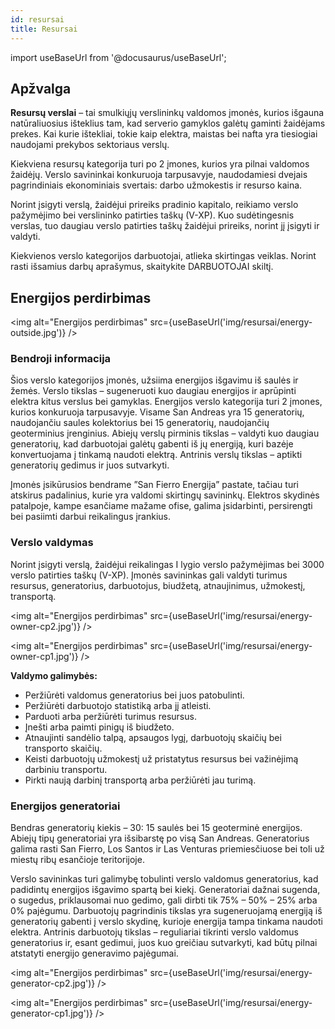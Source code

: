 ```yaml
---
id: resursai
title: Resursai
---
```


import useBaseUrl from '@docusaurus/useBaseUrl';

## Apžvalga

**Resursų verslai** – tai smulkiųjų verslininkų valdomos įmonės, kurios išgauna natūraliuosius išteklius tam, kad serverio gamyklos galėtų gaminti žaidėjams prekes. Kai kurie ištekliai, tokie kaip elektra, maistas bei nafta yra tiesiogiai naudojami prekybos sektoriaus verslų.

Kiekviena resursų kategorija turi po 2 įmones, kurios yra pilnai valdomos žaidėjų. Verslo savininkai konkuruoja tarpusavyje, naudodamiesi dvejais pagrindiniais ekonominiais svertais: darbo užmokestis ir resurso kaina.

Norint įsigyti verslą, žaidėjui prireiks pradinio kapitalo, reikiamo verslo pažymėjimo bei verslininko patirties taškų (V-XP). Kuo sudėtingesnis verslas, tuo daugiau verslo patirties taškų žaidėjui prireiks, norint jį įsigyti ir valdyti.

Kiekvienos verslo kategorijos darbuotojai, atlieka skirtingas veiklas. Norint rasti išsamius darbų aprašymus, skaitykite DARBUOTOJAI skiltį.



## Energijos perdirbimas

<img alt="Energijos perdirbimas" src={useBaseUrl('img/resursai/energy-outside.jpg')} />

### Bendroji informacija

Šios verslo kategorijos įmonės, užsiima energijos išgavimu iš saulės ir žemės. Verslo tikslas – sugeneruoti kuo daugiau energijos ir aprūpinti elektra kitus verslus bei gamyklas. Energijos verslo kategorija turi 2 įmones, kurios konkuruoja tarpusavyje. Visame San Andreas yra 15 generatorių, naudojančiu saules kolektorius bei 15 generatorių, naudojančių geoterminius įrenginius. Abiejų verslų pirminis tikslas – valdyti kuo daugiau generatorių, kad darbuotojai galėtų gabenti iš jų energiją, kuri bazėje konvertuojama į tinkamą naudoti elektrą. Antrinis verslų tikslas – aptikti generatorių gedimus ir juos sutvarkyti.

Įmonės įsikūrusios bendrame ”San Fierro Energija” pastate, tačiau turi atskirus padalinius, kurie yra valdomi skirtingų savininkų. Elektros skydinės patalpoje, kampe esančiame mažame ofise, galima įsidarbinti, persirengti bei pasiimti darbui reikalingus įrankius.

### Verslo valdymas

Norint įsigyti verslą, žaidėjui reikalingas I lygio verslo pažymėjimas bei 3000 verslo patirties taškų (V-XP). Įmonės savininkas gali valdyti turimus resursus, generatorius, darbuotojus, biudžetą, atnaujinimus, užmokestį, transportą.

<img alt="Energijos perdirbimas" src={useBaseUrl('img/resursai/energy-owner-cp2.jpg')} />

<img alt="Energijos perdirbimas" src={useBaseUrl('img/resursai/energy-owner-cp1.jpg')} />

**Valdymo galimybės:**
* Peržiūrėti valdomus generatorius bei juos patobulinti.
* Peržiūrėti darbuotojo statistiką arba jį atleisti.
* Parduoti arba peržiūrėti turimus resursus.
* Įnešti arba paimti pinigų iš biudžeto.
* Atnaujinti sandėlio talpą, apsaugos lygį, darbuotojų skaičių bei transporto skaičių.
* Keisti darbuotojų užmokestį už pristatytus resursus bei važinėjimą darbiniu transportu.
* Pirkti naują darbinį transportą arba peržiūrėti jau turimą.

### Energijos generatoriai

Bendras generatorių kiekis – 30: 15 saulės bei 15 geoterminė energijos. Abiejų tipų generatoriai yra išsibarstę po visą San Andreas. Generatorius galima rasti San Fierro, Los Santos ir Las Venturas priemiesčiuose bei toli už miestų ribų esančioje teritorijoje.

Verslo savininkas turi galimybę tobulinti verslo valdomus generatorius, kad padidintų energijos išgavimo spartą bei kiekį. Generatoriai dažnai sugenda, o sugedus, priklausomai nuo gedimo, gali dirbti tik 75% – 50% – 25% arba 0% pajėgumu. Darbuotojų pagrindinis tikslas yra sugeneruojamą energiją iš generatorių gabenti į verslo skydinę, kurioje energija tampa tinkama naudoti elektra. Antrinis darbuotojų tikslas – reguliariai tikrinti verslo valdomus generatorius ir, esant gedimui, juos kuo greičiau sutvarkyti, kad būtų pilnai atstatyti energijo generavimo pajėgumai.

<img alt="Energijos perdirbimas" src={useBaseUrl('img/resursai/energy-generator-cp2.jpg')} />

<img alt="Energijos perdirbimas" src={useBaseUrl('img/resursai/energy-generator-cp1.jpg')} />
